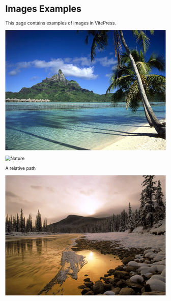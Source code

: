# Images Examples

This page contains examples of images in VitePress.

![Nature](/nature-0007.jpg)

![Nature](/nature-0008.jpg)

A relative path

![Nature](./nature-0009.jpg)
